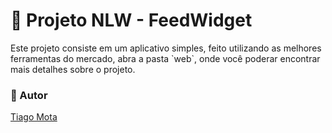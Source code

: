 # :ledger: Projeto NLW - FeedWidget

<p>Este projeto consiste em um aplicativo simples, feito utilizando as melhores ferramentas do mercado, abra a pasta `web`, onde você poderar encontrar mais detalhes sobre o projeto.</p>

### :raising_hand: Autor

<a href="https://github.com/TiagoM13">Tiago Mota</a>
